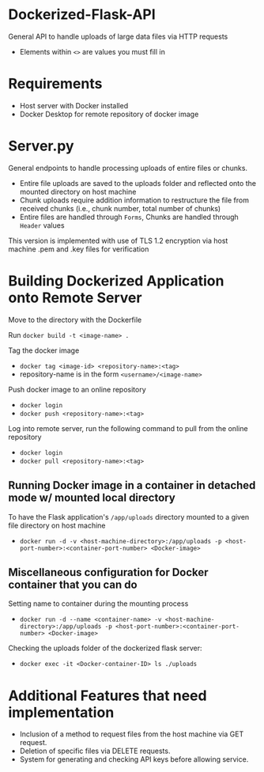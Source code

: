 # Dockerized-Flask-API
General API to handle uploads of large data files via HTTP requests
- Elements within `<>` are values you must fill in

# Requirements
  - Host server with Docker installed
  - Docker Desktop for remote repository of docker image

# Server.py
  General endpoints to handle processing uploads of entire files or chunks.
  - Entire file uploads are saved to the uploads folder and reflected onto the mounted directory on host machine
  - Chunk uploads require addition information to restructure the file from received chunks (i.e., chunk number, total number of chunks)
  - Entire files are handled through `Forms`, Chunks are handled through `Header` values

  This version is implemented with use of TLS 1.2 encryption via host machine .pem and .key files for verification



# Building Dockerized Application onto Remote Server
  Move to the directory with the Dockerfile
  
  Run `docker build -t <image-name> .`
  
  Tag the docker image
  - `docker tag <image-id> <repository-name>:<tag>`
  - repository-name is in the form `<username>/<image-name>`
  
  Push docker image to an online repository
  - `docker login`
  - `docker push <repository-name>:<tag>`
  
  Log into remote server, run the following command to pull from the online repository
  - `docker login`
  - `docker pull <repository-name>:<tag>`

## Running Docker image in a container in detached mode w/ mounted local directory
  To have the Flask application's `/app/uploads` directory mounted to a given file directory on host machine 
  - `docker run -d -v <host-machine-directory>:/app/uploads -p <host-port-number>:<container-port-number> <Docker-image>`

## Miscellaneous configuration for Docker container that you can do
  Setting name to container during the mounting process
  - `docker run -d --name <container-name> -v <host-machine-directory>:/app/uploads -p <host-port-number>:<container-port-number> <Docker-image>`

  Checking the uploads folder of the dockerized flask server:
  - `docker exec -it <Docker-container-ID> ls ./uploads`

# Additional Features that need implementation
  - Inclusion of a method to request files from the host machine via GET request.
  - Deletion of specific files via DELETE requests.
  - System for generating and checking API keys before allowing service.
  

